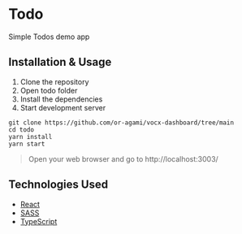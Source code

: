 # Todo

Simple Todos demo app

## Installation & Usage

1. Clone the repository
2. Open todo folder
3. Install the dependencies
4. Start development server
```
git clone https://github.com/or-agami/vocx-dashboard/tree/main
cd todo
yarn install
yarn start
```

> Open your web browser and go to http://localhost:3003/

## Technologies Used

- [React](https://react.dev/)
- [SASS](https://sass-lang.com/)
- [TypeScript](https://www.typescriptlang.org/)
